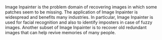 Image Inpainter is the problem domain of recovering images in which some patches seem to be missing. The application of Image Inpainter is widespread and benefits many industries. In particular, Image Inpainter is used for facial recognition and also to identify imposters in case of fuzzy images. Another subset of Image Inpainter is to recover old redundant images that can help revive memories of many people.